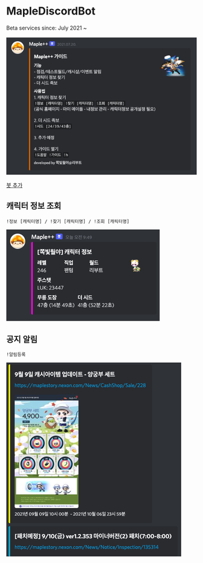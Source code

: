 # MapleDiscordBot
Beta services since: July 2021 ~
<br><br>
<img src="/images/guide.png">

<a href="https://discord.com/api/oauth2/authorize?client_id=866773667093676082&permissions=8&scope=bot">봇 추가<a>

## 캐릭터 정보 조회
```
!정보 [캐릭터명] / !찾기 [캐릭터명] / !조회 [캐릭터명]
```
<img src="/images/character_info.png">

## 공지 알림
```
!알림등록
```
<img src="/images/maple_info.png">
